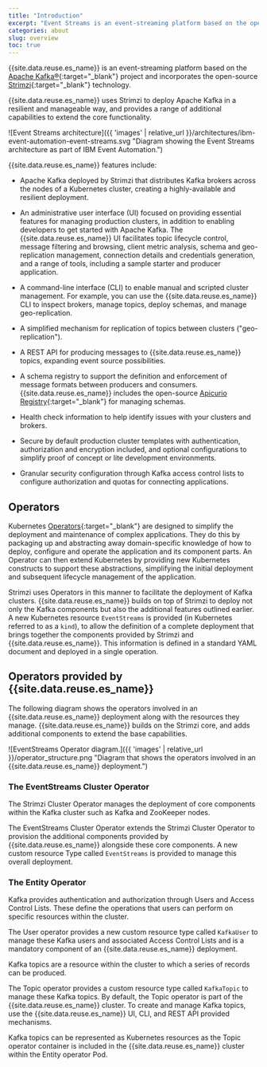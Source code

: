 ```yaml
---
title: "Introduction"
excerpt: "Event Streams is an event-streaming platform based on the open-source Apache Kafka® project."
categories: about
slug: overview
toc: true
---
```




{{site.data.reuse.es_name}} is an event-streaming platform based on the [Apache Kafka®](https://kafka.apache.org/){:target="_blank"} project and incorporates the open-source [Strimzi](https://strimzi.io){:target="_blank"} technology.

{{site.data.reuse.es_name}} uses Strimzi to deploy Apache Kafka in a resilient and manageable way, and provides a range of additional capabilities to extend the core functionality.

![Event Streams architecture]({{ 'images' | relative_url }}/architectures/ibm-event-automation-event-streams.svg "Diagram showing the Event Streams architecture as part of IBM Event Automation.")

{{site.data.reuse.es_name}} features include:

- Apache Kafka deployed by Strimzi that distributes Kafka brokers across the nodes of a Kubernetes cluster, creating a highly-available and resilient deployment.

- An administrative user interface (UI) focused on providing essential features for managing production clusters, in addition to enabling developers to get started with Apache Kafka. The {{site.data.reuse.es_name}} UI facilitates topic lifecycle control, message filtering and browsing, client metric analysis, schema and geo-replication management, connection details and credentials generation, and a range of tools, including a sample starter and producer application.

- A command-line interface (CLI) to enable manual and scripted cluster management. For example, you can use the {{site.data.reuse.es_name}} CLI to inspect brokers, manage topics, deploy schemas, and manage geo-replication.

- A simplified mechanism for replication of topics between clusters ("geo-replication").

- A REST API for producing messages to {{site.data.reuse.es_name}} topics, expanding event source possibilities.

- A schema registry to support the definition and enforcement of message formats between producers and consumers. {{site.data.reuse.es_name}} includes the open-source [Apicurio Registry](https://www.apicur.io/registry/docs/apicurio-registry/2.6.x/index.html){:target="_blank"} for managing schemas.

- Health check information to help identify issues with your clusters and brokers.

- Secure by default production cluster templates with authentication, authorization and encryption included, and optional configurations to simplify proof of concept or lite development environments.

- Granular security configuration through Kafka access control lists to configure authorization and quotas for connecting applications.


## Operators

Kubernetes [Operators](https://kubernetes.io/docs/concepts/extend-kubernetes/operator/){:target="_blank"} are designed to simplify the deployment and maintenance of complex applications. They do this by packaging up and abstracting away domain-specific knowledge of how to deploy, configure and operate the application and its component parts. An Operator can then extend Kubernetes by providing new Kubernetes constructs to support these abstractions, simplifying the initial deployment and subsequent lifecycle management of the application.

Strimzi uses Operators in this manner to facilitate the deployment of Kafka clusters. {{site.data.reuse.es_name}} builds on top of Strimzi to deploy not only the Kafka components but also the additional features outlined earlier. A new Kubernetes resource `EventStreams` is provided (in Kubernetes referred to as a `kind`), to allow the definition of a complete deployment that brings together the components provided by Strimzi and {{site.data.reuse.es_name}}. This information is defined in a standard YAML document and deployed in a single operation.


## Operators provided by {{site.data.reuse.es_name}}

The following diagram shows the operators involved in an {{site.data.reuse.es_name}} deployment along with the resources they manage. {{site.data.reuse.es_name}} builds on the Strimzi core, and adds additional components to extend the base capabilities.

![EventStreams Operator diagram.]({{ 'images' | relative_url }}/operator_structure.png "Diagram that shows the operators involved in an {{site.data.reuse.es_name}} deployment.")

### The EventStreams Cluster Operator

The Strimzi Cluster Operator manages the deployment of core components within the Kafka cluster such as Kafka and ZooKeeper nodes.

The EventStreams Cluster Operator extends the Strimzi Cluster Operator to provision the additional components provided by {{site.data.reuse.es_name}} alongside these core components. A new custom resource Type called `EventStreams` is provided to manage this overall deployment.

### The Entity Operator

Kafka provides authentication and authorization through Users and Access Control Lists. These define the operations that users can perform on specific resources within the cluster.

The User operator provides a new custom resource type called `KafkaUser` to manage these Kafka users and associated Access Control Lists and is a mandatory component of an {{site.data.reuse.es_name}} deployment.

Kafka topics are a resource within the cluster to which a series of records can be produced.

The Topic operator provides a custom resource type called `KafkaTopic` to manage these Kafka topics. By default, the Topic operator is part of the {{site.data.reuse.es_name}} cluster. To create and manage Kafka topics, use the {{site.data.reuse.es_name}} UI, CLI, and REST API provided mechanisms.

Kafka topics can be represented as Kubernetes resources as the Topic operator container is included in the {{site.data.reuse.es_name}} cluster within the Entity operator Pod.